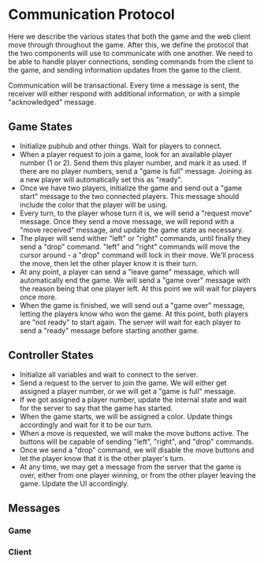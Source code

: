 # Communication Protocol

Here we describe the various states that both the game and the web client move through throughout
the game. After this, we define the protocol that the two components will use to communicate with
one another. We need to be able to handle player connections, sending commands from the client to
the game, and sending information updates from the game to the client.

Communication will be transactional. Every time a message is sent, the receiver will either respond
with additional information, or with a simple "acknowledged" message.

## Game States

* Initialize pubhub and other things. Wait for players to connect.
* When a player request to join a game, look for an available player number (1 or 2). Send them
  this player number, and mark it as used. If there are no player numbers, send a "game is full"
  message. Joining as a new player will automatically set this as "ready".
* Once we have two players, initialize the game and send out a "game start" message to the two
  connected players. This message should include the color that the player will be using.
* Every turn, to the player whose turn it is, we will send a "request move" message. Once they send
  a move message, we will repond with a "move received" message, and update the game state as
  necessary.
* The player will send wither "left" or "right" commands, until finally they send a "drop" command.
  "left" and "right" commands will move the cursor around - a "drop" command will lock in their
  move. We'll process the move, then let the other player know it is their turn.
* At any point, a player can send a "leave game" message, which will automatically end the game.
  We will send a "game over" message with the reason being that one player left. At this point we
  will wait for players once more.
* When the game is finished, we will send out a "game over" message, letting the players know who
  won the game. At this point, both players are "not ready" to start again. The server will wait
  for each player to send a "ready" message before starting another game.


## Controller States

* Initialize all variables and wait to connect to the server.
* Send a request to the server to join the game. We will either get assigned a player number, or we
  will get a "game is full" message.
* If we got assigned a player number, update the internal state and wait for the server to say that
  the game has started.
* When the game starts, we will be assigned a color. Update things accordingly and wait for it to
  be our turn.
* When a move is requested, we will make the move buttons active. The buttons will be capable of
  sending "left", "right", and "drop" commands.
* Once we send a "drop" command, we will disable the move buttons and let the player know that it
  is the other player's turn.
* At any time, we may get a message from the server that the game is over, either from one player
  winning, or from the other player leaving the game. Update the UI accordingly.

## Messages

### Game


### Client

